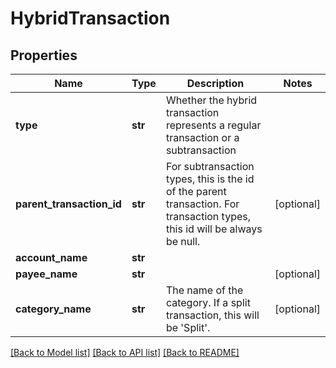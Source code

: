 # HybridTransaction

## Properties
Name | Type | Description | Notes
------------ | ------------- | ------------- | -------------
**type** | **str** | Whether the hybrid transaction represents a regular transaction or a subtransaction | 
**parent_transaction_id** | **str** | For subtransaction types, this is the id of the parent transaction.  For transaction types, this id will be always be null. | [optional] 
**account_name** | **str** |  | 
**payee_name** | **str** |  | [optional] 
**category_name** | **str** | The name of the category.  If a split transaction, this will be &#x27;Split&#x27;. | [optional] 

[[Back to Model list]](../README.md#documentation-for-models) [[Back to API list]](../README.md#documentation-for-api-endpoints) [[Back to README]](../README.md)

